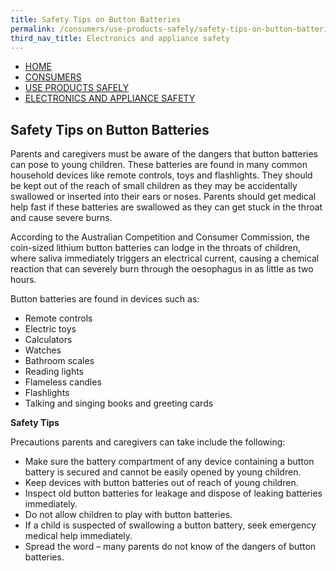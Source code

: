 ```yaml
---
title: Safety Tips on Button Batteries
permalink: /consumers/use-products-safely/safety-tips-on-button-batteries
third_nav_title: Electronics and appliance safety
---
```


<nav class="sgds-breadcrumb" aria-label="breadcrumbs">
    <ul>
        <li><a href="https://enterprisesg-cpso-staging.netlify.app/">HOME</a></li>
        <li><a href="https://enterprisesg-cpso-staging.netlify.app/consumers/choose-safer-products/look-for-the-safety-mark">CONSUMERS</a></li>
        <li><a href="https://enterprisesg-cpso-staging.netlify.app/consumers/use-products-safely/electronics-and-appliance-safety">USE PRODUCTS SAFELY</a></li>
        <li><a href="https://enterprisesg-cpso-staging.netlify.app/consumers/use-products-safely/electronics-and-appliance-safety">ELECTRONICS AND APPLIANCE SAFETY</a></li>
    </ul>
</nav>

## Safety Tips on Button Batteries
Parents and caregivers must be aware of the dangers that button batteries can pose to young children. These batteries are found in many common household devices like remote controls, toys and flashlights. They should be kept out of the reach of small children as they may be accidentally swallowed or inserted into their ears or noses. Parents should get medical help fast if these batteries are swallowed as they can get stuck in the throat and cause severe burns.

According to the Australian Competition and Consumer Commission, the coin-sized lithium button batteries can lodge in the throats of children, where saliva immediately triggers an electrical current, causing a chemical reaction that can severely burn through the oesophagus in as little as two hours.

Button batteries are found in devices such as:
* Remote controls
* Electric toys
* Calculators
* Watches
* Bathroom scales
* Reading lights
* Flameless candles
* Flashlights
* Talking and singing books and greeting cards

**Safety Tips**

Precautions parents and caregivers can take include the following:
* Make sure the battery compartment of any device containing a button battery is secured and cannot be easily opened by young children.
* Keep devices with button batteries out of reach of young children.
* Inspect old button batteries for leakage and dispose of leaking batteries immediately.
* Do not allow children to play with button batteries.
* If a child is suspected of swallowing a button battery, seek emergency medical help immediately.
* Spread the word – many parents do not know of the dangers of button batteries.

